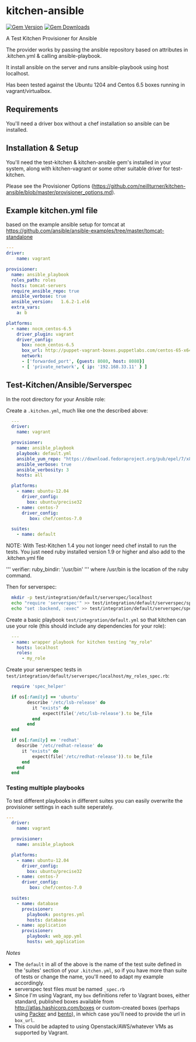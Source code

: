 # kitchen-ansible

[![Gem Version](https://badge.fury.io/rb/kitchen-ansible.svg)](http://badge.fury.io/rb/kitchen-ansible)
[![Gem Downloads](http://ruby-gem-downloads-badge.herokuapp.com/kitchen-ansible?type=total&color=brightgreen)](https://rubygems.org/gems/kitchen-ansible)

A Test Kitchen Provisioner for Ansible

The provider works by passing the ansible repository based on attributes in .kitchen.yml & calling ansible-playbook.

It install ansible on the server and runs ansible-playbook using host localhost.

Has been tested against the Ubuntu 1204 and Centos 6.5 boxes running in vagrant/virtualbox.

## Requirements
You'll need a driver box without a chef installation so ansible can be installed.

## Installation & Setup
You'll need the test-kitchen & kitchen-ansible gem's installed in your system, along with kitchen-vagrant or some other suitable driver for test-kitchen.

Please see the Provisioner Options (https://github.com/neillturner/kitchen-ansible/blob/master/provisioner_options.md).

## Example kitchen.yml file

based on the example ansible setup for tomcat at  https://github.com/ansible/ansible-examples/tree/master/tomcat-standalone

```yaml
---
driver:
    name: vagrant

provisioner:
  name: ansible_playbook
  roles_path: roles
  hosts: tomcat-servers
  require_ansible_repo: true
  ansible_verbose: true
  ansible_version:   1.6.2-1.el6
  extra_vars:
    a: b

platforms:
  - name: nocm_centos-6.5
    driver_plugin: vagrant
    driver_config:
      box: nocm_centos-6.5
      box_url: http://puppet-vagrant-boxes.puppetlabs.com/centos-65-x64-virtualbox-nocm.box
      network:
      - ['forwarded_port', {guest: 8080, host: 8080}]
      - [ 'private_network', { ip: '192.168.33.11' } ]
```

## Test-Kitchen/Ansible/Serverspec

In the root directory for your Ansible role:

Create a `.kitchen.yml`, much like one the described above:
    
```yaml
  ---
  driver:
    name: vagrant

  provisioner:
    name: ansible_playbook
    playbook: default.yml
    ansible_yum_repo: "https://download.fedoraproject.org/pub/epel/7/x86_64/e/epel-release-7-5.noarch.rpm"
    ansible_verbose: true
    ansible_verbosity: 3
    hosts: all

  platforms:
    - name: ubuntu-12.04
      driver_config:
        box: ubuntu/precise32
    - name: centos-7
      driver_config:
         box: chef/centos-7.0

  suites:
    - name: default
```

NOTE: With Test-Kitchen 1.4 you not longer need chef install to run the tests. You just need ruby installed version 1.9 or 
higher and also add to the .kitchen.yml file

'''
  verifier:
  ruby_bindir: '/usr/bin'
'''
where /usr/bin is the location of the ruby command. 


Then for serverspec:
    
```bash
  mkdir -p test/integration/default/serverspec/localhost
  echo "require 'serverspec'" >> test/integration/default/serverspec/spec_helper.rb
  echo "set :backend, :exec" >> test/integration/default/serverspec/spec_helper.rb
```

Create a basic playbook `test/integration/default.yml` so that kitchen can use your role (this should include any dependencies for your role):
    
```yaml
  ---
  - name: wrapper playbook for kitchen testing "my_role"
    hosts: localhost
    roles:
      - my_role
```

Create your serverspec tests in `test/integration/default/serverspec/localhost/my_roles_spec.rb`:
    
```ruby
  require 'spec_helper'

  if os[:family] == 'ubuntu'
        describe '/etc/lsb-release' do
          it "exists" do
              expect(file('/etc/lsb-release').to be_file
          end
        end
  end

  if os[:family] == 'redhat'
    describe '/etc/redhat-release' do
      it "exists" do
          expect(file('/etc/redhat-release')).to be_file
      end
    end
  end
```

### Testing multiple playbooks
To test different playbooks in different suites you can easily overwrite the provisioner settings in each suite seperately.
```yaml
---
  driver:
    name: vagrant

  provisioner:
    name: ansible_playbook

  platforms:
    - name: ubuntu-12.04
      driver_config:
        box: ubuntu/precise32
    - name: centos-7
      driver_config:
         box: chef/centos-7.0

  suites:
    - name: database
      provisioner:
        playbook: postgres.yml
        hosts: database
    - name: application
      provisioner:
        playbook: web_app.yml
        hosts: web_application
```

*Notes*

* The `default` in all of the above is the name of the test suite defined in the 'suites' section of your `.kitchen.yml`, so if you have more than suite of tests or change the name, you'll need to adapt my example accordingly.
* serverspec test files *must* be named `_spec.rb`
* Since I'm using Vagrant, my `box` definitions refer to Vagrant boxes, either standard, published boxes available from <http://atlas.hashicorp.com/boxes> or custom-created boxes (perhaps using [Packer][packer] and [bento][bento]), in which case you'll need to provide the url in `box_url`.
* This could be adapted to using Openstack/AWS/whatever VMs as supported by Vagrant.

[Serverspec]: http://serverspec.org
[packer]: https://packer.io
[bento]: https://github.com/chef/bento

